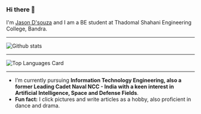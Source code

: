 ### Hi there 👋

I'm [Jason D'souza](https://www.linkedin.com/in/jason-d-b8029020b/) and I am a BE student at Thadomal Shahani Engineering College, Bandra.
<br><hr>
![Github stats](https://github-readme-stats.vercel.app/api?username=JasonDsouzaofficial&theme=gruvbox_light&show_icons=true&count_private=true)<hr>
![Top Languages Card](https://github-readme-stats.vercel.app/api/top-langs/?username=JasonDsouzaofficial&theme=gruvbox_light&layout=compact)<hr>
- I’m currently pursuing **Information Technology Engineering, also a former Leading Cadet Naval NCC - India with a keen interest in Artificial Intelligence, Space and Defense Fields**.
- **Fun fact:** I click pictures and write articles as a hobby, also proficient in dance and drama.
<!--
- 🔭 I’m currently working on ...
- 👯 I’m looking to collaborate on ...
- 🤔 I’m looking for help with ...
- 💬 Ask me about ...
- 📫 How to reach me: ...
- 😄 Pronouns: ...
-->
